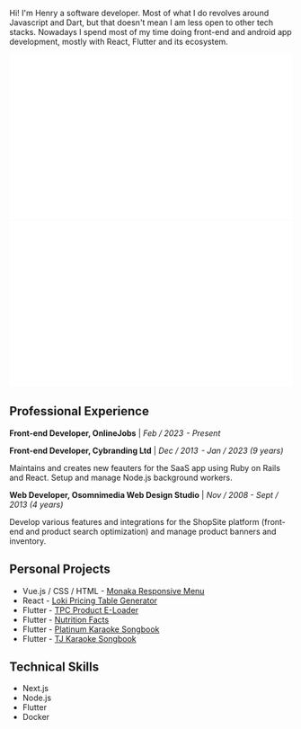  Hi! I'm Henry a software developer. Most of what I do revolves around Javascript and Dart, but that doesn't mean I am less open to other tech stacks. Nowadays I spend most of my time doing front-end and android app development, mostly with React, Flutter and its ecosystem.
 
 <!--If you want to reach out for anything, you can find me at the **@ihenvyr** handle, or e-mail me at ihenvyr@gmail.com.-->
 
 
<!--  ### Hi there 👋 -->

 <!--* 🔭 I’m currently working on *React.js* and *Flutter*
 * 🌱 I’m currently learning *Typescript*
 * 👯 I’m looking to collaborate on *React.js and Flutter*-->

 ![](https://github.com/ihenvyr/github-stats/blob/master/generated/overview.svg)
 ![](https://github.com/ihenvyr/github-stats/blob/master/generated/languages.svg)
 
 <!--![](https://komarev.com/ghpvc/?username=ihenvyr&color=blue)-->
 
 ## Professional Experience
 
 **Front-end Developer, OnlineJobs** | *Feb / 2023  - Present*
 
 **Front-end Developer, Cybranding Ltd** | *Dec / 2013  - Jan / 2023 (9 years)*
 
 Maintains and creates new feauters for the SaaS app using Ruby on Rails and React. Setup and manage Node.js background workers.
 
 **Web Developer, Osomnimedia Web Design Studio** | *Nov / 2008 - Sept / 2013 (4 years)*
 
 Develop various features and integrations for the ShopSite platform (front-end and product search optimization) and manage product banners and inventory.
 
 ## Personal Projects
 
<!--  * React / Typescript / Ruby on Rails / NodeJS [Hashtagify](https://hashtagify.me) -->
 * Vue.js / CSS / HTML - [Monaka Responsive Menu](https://preview.codecanyon.net/item/monaka-responsive-menu/full_screen_preview/25551352)
 * React - [Loki Pricing Table Generator](https://preview.codecanyon.net/item/loki-pricing-table-generator/full_screen_preview/22536551)<!--* React [Loki Header Menu Generator](https://codecanyon.net/item/loki-header-menu-generator/22839687)--><!-- * React / NodeJS [PotoPrint](https://potoprint.ihenvyr.com/) --><!--* Flutter [TPC Sales Management](https://play.google.com/store/apps/details?id=com.ihenvyr.tpc_app) Android App -->
 * Flutter - [TPC Product E-Loader](https://play.google.com/store/apps/details?id=com.ihenvyr.tpc_product_codes_app)
 * Flutter - [Nutrition Facts](https://play.google.com/store/apps/details?id=com.ihenvyr.nutrition_facts_app)
 * Flutter - [Platinum Karaoke Songbook](https://play.google.com/store/apps/details?id=com.ihenvyr.platinum_karaoke_songbook_app)
 * Flutter - [TJ Karaoke Songbook](https://play.google.com/store/apps/details?id=com.ihenvyr.tj_karaoke_songbook_app)

<!--* React Module (Open Source) [react-styled-grid](https://www.npmjs.com/package/react-styled-grid)-->

 <!--## Education
 
 B.Sc. in Marine Transportation, DMMACSP of Davao City | *1999 - 2002*-->
 
 ## Technical Skills
 
 * Next.js
 * Node.js
 * Flutter<!--* Ruby on Rails-->
 * Docker
 
<!-- 🤔 I’m looking for help with ...-->
 
<!--  💬 Ask me about ... -->
 
<!--  📫 How to reach me: ... -->
 
<!--  😄 Pronouns: ... -->
<!--  ⚡ Fun fact: ... -->
